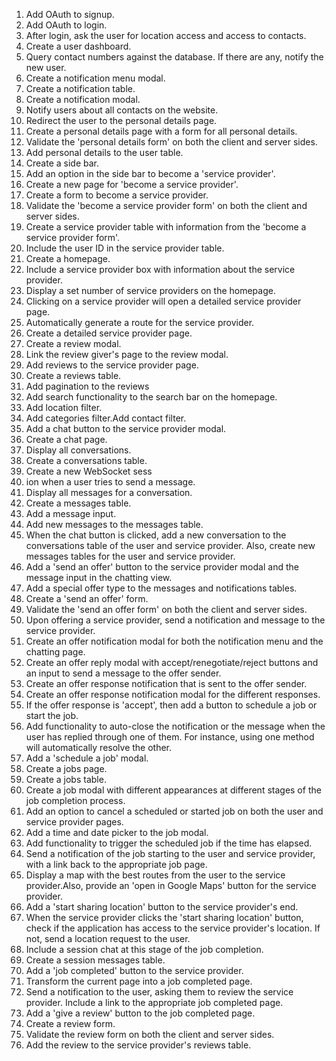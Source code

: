 1. Add OAuth to signup.
2. Add OAuth to login.
3. After login, ask the user for location access and access to contacts.
4. Create a user dashboard.
5. Query contact numbers against the database. If there are any, notify the new user.
6. Create a notification menu modal.
7. Create a notification table.
8. Create a notification modal.
9. Notify users about all contacts on the website.
10. Redirect the user to the personal details page.
11. Create a personal details page with a form for all personal details.
12. Validate the 'personal details form' on both the client and server sides.
13. Add personal details to the user table.
14. Create a side bar.
15. Add an option in the side bar to become a 'service provider'.
16. Create a new page for 'become a service provider'.
17. Create a form to become a service provider.
18. Validate the 'become a service provider form' on both the client and server sides.
19. Create a service provider table with information from the 'become a service provider form'.
20. Include the user ID in the service provider table.
21. Create a homepage.
22. Include a service provider box with information about the service provider.
23. Display a set number of service providers on the homepage.
24. Clicking on a service provider will open a detailed service provider page.
25. Automatically generate a route for the service provider.
26. Create a detailed service provider page.
27. Create a review modal.
28. Link the review giver's page to the review modal.
29. Add reviews to the service provider page.
30. Create a reviews table.
31. Add pagination to the reviews
32. Add search functionality to the search bar on the homepage.
33. Add location filter.
34. Add categories filter.Add contact filter.
35. Add a chat button to the service provider modal.
36. Create a chat page.
37. Display all conversations.
38. Create a conversations table.
39. Create a new WebSocket sess
40. ion when a user tries to send a message.
41. Display all messages for a conversation.
42. Create a messages table.
43. Add a message input.
44. Add new messages to the messages table.
45. When the chat button is clicked, add a new conversation to the conversations table of the user and service provider. Also, create new messages tables for the user and service provider.
46. Add a 'send an offer' button to the service provider modal and the message input in the chatting view.
47. Add a special offer type to the messages and notifications tables.
48. Create a 'send an offer' form.
49. Validate the 'send an offer form' on both the client and server sides.
50. Upon offering a service provider, send a notification and message to the service provider.
51. Create an offer notification modal for both the notification menu and the chatting page.
52. Create an offer reply modal with accept/renegotiate/reject buttons and an input to send a message to the offer sender.
53. Create an offer response notification that is sent to the offer sender.
54. Create an offer response notification modal for the different responses.
55. If the offer response is 'accept', then add a button to schedule a job or start the job.
56. Add functionality to auto-close the notification or the message when the user has replied through one of them. For instance, using one method will automatically resolve the other.
57. Add a 'schedule a job' modal.
58. Create a jobs page.
59. Create a jobs table.
60. Create a job modal with different appearances at different stages of the job completion process.
61. Add an option to cancel a scheduled or started job on both the user and service provider pages.
62. Add a time and date picker to the job modal.
63. Add functionality to trigger the scheduled job if the time has elapsed.
64. Send a notification of the job starting to the user and service provider, with a link back to the appropriate job page.
65. Display a map with the best routes from the user to the service provider.Also, provide an 'open in Google Maps' button for the service provider.
66. Add a 'start sharing location' button to the service provider's end.
67. When the service provider clicks the 'start sharing location' button, check if the application has access to the service provider's location. If not, send a location request to the user.
68. Include a session chat at this stage of the job completion.
69. Create a session messages table.
70. Add a 'job completed' button to the service provider.
71. Transform the current page into a job completed page.
72. Send a notification to the user, asking them to review the service provider. Include a link to the appropriate job completed page.
73. Add a 'give a review' button to the job completed page.
74. Create a review form.
75. Validate the review form on both the client and server sides.
76. Add the review to the service provider's reviews table.
